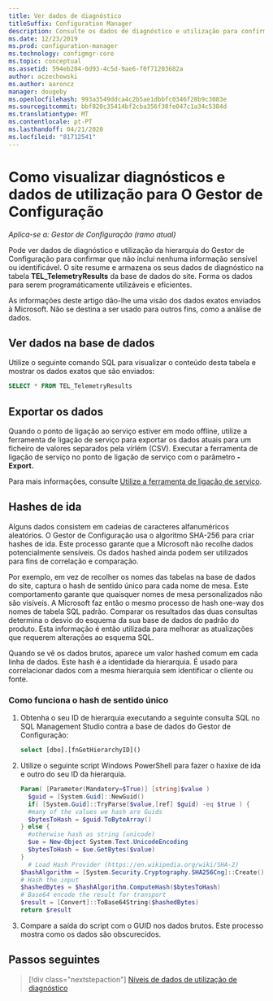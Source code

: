 ```yaml
---
title: Ver dados de diagnóstico
titleSuffix: Configuration Manager
description: Consulte os dados de diagnóstico e utilização para confirmar que a sua hierarquia do Gestor de Configuração não contém nenhuma informação sensível.
ms.date: 12/23/2019
ms.prod: configuration-manager
ms.technology: configmgr-core
ms.topic: conceptual
ms.assetid: 594eb284-0d93-4c5d-9ae6-f0f71203682a
author: aczechowski
ms.author: aaroncz
manager: dougeby
ms.openlocfilehash: 993a3549ddca4c2b5ae1dbbfc0346f28b9c3083e
ms.sourcegitcommit: bbf820c35414bf2cba356f30fe047c1a34c5384d
ms.translationtype: MT
ms.contentlocale: pt-PT
ms.lasthandoff: 04/21/2020
ms.locfileid: "81712541"
---
```

# <a name="how-to-view-diagnostics-and-usage-data-for-configuration-manager"></a>Como visualizar diagnósticos e dados de utilização para O Gestor de Configuração

*Aplica-se a: Gestor de Configuração (ramo atual)*

Pode ver dados de diagnóstico e utilização da hierarquia do Gestor de Configuração para confirmar que não inclui nenhuma informação sensível ou identificável. O site resume e armazena os seus dados de diagnóstico na tabela **TEL_TelemetryResults** da base de dados do site. Forma os dados para serem programáticamente utilizáveis e eficientes.

As informações deste artigo dão-lhe uma visão dos dados exatos enviados à Microsoft. Não se destina a ser usado para outros fins, como a análise de dados.  

## <a name="view-data-in-database"></a>Ver dados na base de dados

Utilize o seguinte comando SQL para visualizar o conteúdo desta tabela e mostrar os dados exatos que são enviados:  

``` SQL
SELECT * FROM TEL_TelemetryResults
```

## <a name="export-the-data"></a>Exportar os dados

Quando o ponto de ligação ao serviço estiver em modo offline, utilize a ferramenta de ligação de serviço para exportar os dados atuais para um ficheiro de valores separados pela vírlém (CSV). Executar a ferramenta de ligação de serviço no ponto de ligação de serviço com o parâmetro **-Export.**

Para mais informações, consulte [Utilize a ferramenta de ligação de serviço](../../servers/manage/use-the-service-connection-tool.md).

## <a name="one-way-hashes"></a><a name="bkmk_hashes"></a>Hashes de ida

Alguns dados consistem em cadeias de caracteres alfanuméricos aleatórios. O Gestor de Configuração usa o algoritmo SHA-256 para criar hashes de ida. Este processo garante que a Microsoft não recolhe dados potencialmente sensíveis. Os dados hashed ainda podem ser utilizados para fins de correlação e comparação.

Por exemplo, em vez de recolher os nomes das tabelas na base de dados do site, captura o hash de sentido único para cada nome de mesa. Este comportamento garante que quaisquer nomes de mesa personalizados não são visíveis. A Microsoft faz então o mesmo processo de hash one-way dos nomes de tabela SQL padrão. Comparar os resultados das duas consultas determina o desvio do esquema da sua base de dados do padrão do produto. Esta informação é então utilizada para melhorar as atualizações que requerem alterações ao esquema SQL.  

Quando se vê os dados brutos, aparece um valor hashed comum em cada linha de dados. Este hash é a identidade da hierarquia. É usado para correlacionar dados com a mesma hierarquia sem identificar o cliente ou fonte.

### <a name="how-the-one-way-hash-works"></a>Como funciona o hash de sentido único

1. Obtenha o seu ID de hierarquia executando a seguinte consulta SQL no SQL Management Studio contra a base de dados do Gestor de Configuração:

    ``` SQL
    select [dbo].[fnGetHierarchyID]()
    ```

2. Utilize o seguinte script Windows PowerShell para fazer o haxixe de ida e outro do seu ID da hierarquia.  

    ``` PowerShell
    Param( [Parameter(Mandatory=$True)] [string]$value )  
      $guid = [System.Guid]::NewGuid()  
      if( [System.Guid]::TryParse($value,[ref] $guid) -eq $true ) {  
      #many of the values we hash are Guids  
      $bytesToHash = $guid.ToByteArray()  
    } else {  
      #otherwise hash as string (unicode)  
      $ue = New-Object System.Text.UnicodeEncoding  
      $bytesToHash = $ue.GetBytes($value)
    }  
      # Load Hash Provider (https://en.wikipedia.org/wiki/SHA-2)
    $hashAlgorithm = [System.Security.Cryptography.SHA256Cng]::Create()
    # Hash the input
    $hashedBytes = $hashAlgorithm.ComputeHash($bytesToHash)
    # Base64 encode the result for transport
    $result = [Convert]::ToBase64String($hashedBytes)
    return $result
    ```

3. Compare a saída do script com o GUID nos dados brutos. Este processo mostra como os dados são obscurecidos.

## <a name="next-steps"></a>Passos seguintes

> [!div class="nextstepaction"]
> [Níveis de dados de utilização de diagnóstico](levels-overview.md)
